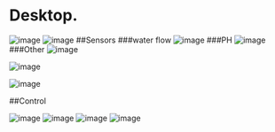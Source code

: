 # Desktop.

![image](https://github.com/Agricultural-Automation-System/Desktop/assets/112937503/28129353-11c2-4fcb-9b15-192365b7a3ec)
![image](https://github.com/Agricultural-Automation-System/Desktop/assets/112937503/640c99b9-9158-43bc-9f9c-c4bd8cd2d433)
##Sensors
###water flow
![image](https://github.com/Agricultural-Automation-System/Desktop/assets/112937503/d2f54c2a-b72c-46ca-853c-2897696c5a5e)
###PH
![image](https://github.com/Agricultural-Automation-System/Desktop/assets/112937503/b950d42d-cb0b-4622-8cd0-e089158b8bc0)
###Other
![image](https://github.com/Agricultural-Automation-System/Desktop/assets/112937503/3f8a9507-f7f0-45f8-94bd-017ec5dcc979)


![image](https://github.com/Agricultural-Automation-System/Desktop/assets/112937503/60839cf0-31d6-4265-887b-97224e0525ce)

![image](https://github.com/Agricultural-Automation-System/Desktop/assets/112937503/b6447cd8-8e91-41a5-be1f-12bc1513181c)





##Control

![image](https://github.com/Agricultural-Automation-System/Desktop/assets/112937503/e86159d1-d1c3-4f5a-adff-2cc0419bfeb4)
![image](https://github.com/Agricultural-Automation-System/Desktop/assets/112937503/d231f323-28e3-4139-9894-d466fcde954e)
![image](https://github.com/Agricultural-Automation-System/Desktop/assets/112937503/f760489b-4474-4d50-8935-42c6602527df)
![image](https://github.com/Agricultural-Automation-System/Desktop/assets/112937503/f1e6f89f-6902-45c1-bf03-6e01806aa4e3)




